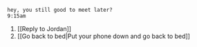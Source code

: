 ```
hey, you still good to meet later?
9:15am
```

1. [[Reply to Jordan]]
2. [[Go back to bed|Put your phone down and go back to bed]]